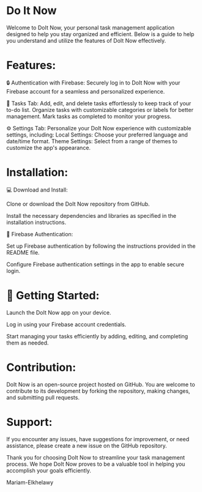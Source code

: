 # Do It Now

Welcome to DoIt Now, your personal task management application designed to help you stay organized and efficient. 
Below is a guide to help you understand and utilize the features of DoIt Now effectively.

# Features:

🔒 Authentication with Firebase:
Securely log in to DoIt Now with your Firebase account for a seamless and personalized experience.

📝 Tasks Tab:
Add, edit, and delete tasks effortlessly to keep track of your to-do list.
Organize tasks with customizable categories or labels for better management.
Mark tasks as completed to monitor your progress.

⚙️ Settings Tab:
Personalize your DoIt Now experience with customizable settings, including:
Local Settings: Choose your preferred language and date/time format.
Theme Settings: Select from a range of themes to customize the app's appearance.

# Installation:

💻 Download and Install:

Clone or download the DoIt Now repository from GitHub.

Install the necessary dependencies and libraries as specified in the installation instructions.

🔑 Firebase Authentication:

Set up Firebase authentication by following the instructions provided in the README file.

Configure Firebase authentication settings in the app to enable secure login.

# 🚀 Getting Started:

Launch the DoIt Now app on your device.

Log in using your Firebase account credentials.

Start managing your tasks efficiently by adding, editing, and completing them as needed.

# Contribution:

DoIt Now is an open-source project hosted on GitHub. You are welcome to contribute to its development by forking the repository, making changes, and submitting pull requests.

# Support:

If you encounter any issues, have suggestions for improvement, or need assistance, please create a new issue on the GitHub repository.

Thank you for choosing DoIt Now to streamline your task management process. We hope DoIt Now proves to be a valuable tool in helping you accomplish your goals efficiently.

Mariam-Elkhelawy
